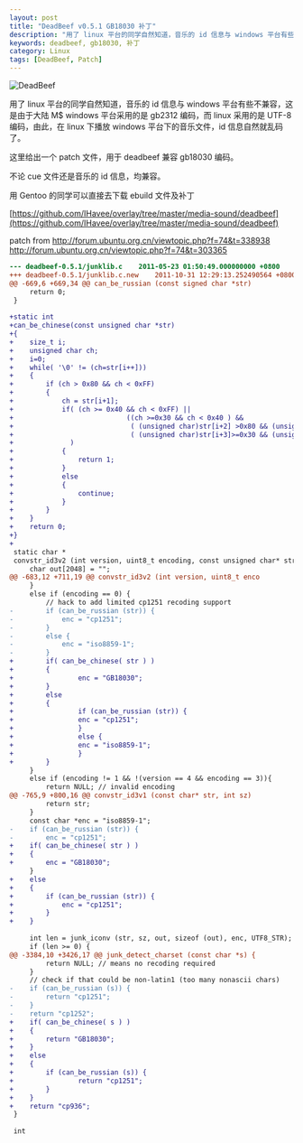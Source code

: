 ```yaml
---
layout: post
title: "DeadBeef v0.5.1 GB18030 补丁"
description: "用了 linux 平台的同学自然知道，音乐的 id 信息与 windows 平台有些不兼容，这是由于大陆 M$ windows 平台采用的是 gb2312 编码"
keywords: deadbeef, gb18030, 补丁
category: Linux
tags: [DeadBeef, Patch]
---
```


![DeadBeef](//cdn.09hd.com/images/2011/11/deadbeef.png "DeadBeef")

用了 linux 平台的同学自然知道，音乐的 id 信息与 windows 平台有些不兼容，这是由于大陆 M$ windows 平台采用的是 gb2312 编码，而 linux 采用的是 UTF-8 编码，由此，在 linux 下播放 windows 平台下的音乐文件，id 信息自然就乱码了。

这里给出一个 patch 文件，用于 deadbeef 兼容 gb18030 编码。

不论 cue 文件还是音乐的 id 信息，均兼容。

<!-- more -->

用 Gentoo 的同学可以直接去下载 ebuild 文件及补丁

[https://github.com/IHavee/overlay/tree/master/media-sound/deadbeef](https://github.com/IHavee/overlay/tree/master/media-sound/deadbeef)

patch from
http://forum.ubuntu.org.cn/viewtopic.php?f=74&t=338938
http://forum.ubuntu.org.cn/viewtopic.php?f=74&t=303365

```diff
--- deadbeef-0.5.1/junklib.c    2011-05-23 01:50:49.000000000 +0800
+++ deadbeef-0.5.1/junklib.c.new    2011-10-31 12:29:13.252490564 +0800
@@ -669,6 +669,34 @@ can_be_russian (const signed char *str)
     return 0;
 }
 
+static int
+can_be_chinese(const unsigned char *str)
+{
+    size_t i;
+    unsigned char ch;
+    i=0;
+    while( '\0' != (ch=str[i++]))
+    {
+        if (ch > 0x80 && ch < 0xFF)
+        {
+            ch = str[i+1];
+            if( (ch >= 0x40 && ch < 0xFF) ||
+                            ((ch >=0x30 && ch < 0x40 ) &&
+                             ( (unsigned char)str[i+2] >0x80 && (unsigned char)str[i+2]<0xff ) &&
+                             ( (unsigned char)str[i+3]>=0x30 && (unsigned char)str[i+3]< 0x40 ))
+              )
+            {
+                return 1;
+            }
+            else
+            {
+                continue;
+            }
+        }
+    }
+    return 0;
+}
+
 static char *
 convstr_id3v2 (int version, uint8_t encoding, const unsigned char* str, int sz) {
     char out[2048] = "";
@@ -683,12 +711,19 @@ convstr_id3v2 (int version, uint8_t enco
     }
     else if (encoding == 0) {
         // hack to add limited cp1251 recoding support
-        if (can_be_russian (str)) {
-            enc = "cp1251";
-        }
-        else {
-            enc = "iso8859-1";
-        }
+        if( can_be_chinese( str ) )
+        {
+                enc = "GB18030";
+        }
+        else
+        {
+                if (can_be_russian (str)) {
+                enc = "cp1251";
+                }
+                else {
+                enc = "iso8859-1";
+                }
+        }
     }
     else if (encoding != 1 && !(version == 4 && encoding == 3)){
         return NULL; // invalid encoding
@@ -765,9 +800,16 @@ convstr_id3v1 (const char* str, int sz)
         return str;
     }
     const char *enc = "iso8859-1";
-    if (can_be_russian (str)) {
-        enc = "cp1251";
+    if( can_be_chinese( str ) )
+    {
+        enc = "GB18030";
     }
+    else
+    {
+        if (can_be_russian (str)) {
+            enc = "cp1251";
+        }
+    }
 
     int len = junk_iconv (str, sz, out, sizeof (out), enc, UTF8_STR);
     if (len >= 0) {
@@ -3384,10 +3426,17 @@ junk_detect_charset (const char *s) {
         return NULL; // means no recoding required
     }
     // check if that could be non-latin1 (too many nonascii chars)
-    if (can_be_russian (s)) {
-        return "cp1251";
-    }
-    return "cp1252";
+    if( can_be_chinese( s ) )
+    {
+        return "GB18030";
+    }
+    else
+    {
+        if (can_be_russian (s)) {
+                return "cp1251";
+        }
+    }
+    return "cp936";
 }
 
 int
```
